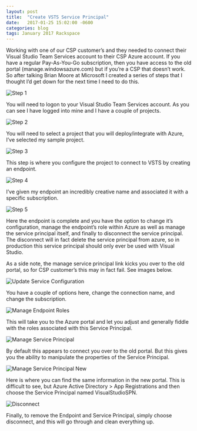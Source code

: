 ```yaml
---
layout: post
title:  "Create VSTS Service Principal"
date:   2017-01-25 15:02:00 -0600
categories: blog
tags: January 2017 Rackspace
---
```

Working with one of our CSP customer’s and they needed to connect their Visual Studio Team Services account to their CSP Azure account. If you have a regular Pay-As-You-Go subscription, then you have access to the old portal (manage.windowsazure.com) but if you’re a CSP that doesn’t work. So after talking Brian Moore at Microsoft I created a series of steps that I thought I’d get down for the next time I need to do this.

![Step 1](https://prdwebappstorage.blob.core.windows.net/pattontech/images/vsts-step-1.png)

You will need to logon to your Visual Studio Team Services account. As you can see I have logged into mine and I have a couple of projects.

![Step 2](https://prdwebappstorage.blob.core.windows.net/pattontech/images/vsts-step-2.png)

You will need to select a project that you will deploy/integrate with Azure, I’ve selected my sample project.

![Step 3](https://prdwebappstorage.blob.core.windows.net/pattontech/images/vsts-step-3.png)

This step is where you configure the project to connect to VSTS by creating an endpoint.

![Step 4](https://prdwebappstorage.blob.core.windows.net/pattontech/images/vsts-step-4.png)

I’ve given my endpoint an incredibly creative name and associated it with a specific subscription.

![Step 5](https://prdwebappstorage.blob.core.windows.net/pattontech/images/vsts-step-5.png)

Here the endpoint is complete and you have the option to change it’s configuration, manage the endpoint’s role within Azure as well as manage the service principal itself, and finally to disconnect the service principal. The disconnect will in fact delete the service principal from azure, so in production this service principal should only ever be used with Visual Studio.

As a side note, the manage service principal link kicks you over to the old portal, so for CSP customer’s this may in fact fail. See images below.

![Update Service Configuration](https://prdwebappstorage.blob.core.windows.net/pattontech/images/vsts-update-service-configuration.png)

You have a couple of options here, change the connection name, and change the subscription.

![Manage Endpoint Roles](https://prdwebappstorage.blob.core.windows.net/pattontech/images/vsts-manage-endpoint-roles.png)

This will take you to the Azure portal and let you adjust and generally fiddle with the roles associated with this Service Principal.

![Manage Service Principal](https://prdwebappstorage.blob.core.windows.net/pattontech/images/vsts-manage-service-principal.png)

By default this appears to connect you over to the old portal. But this gives you the ability to manipulate the properties of the Service Principal.

![Manage Service Principal New](https://prdwebappstorage.blob.core.windows.net/pattontech/images/vsts-manage-service-principal-new.png)

Here is where you can find the same information in the new portal. This is difficult to see, but Azure Active Directory > App Registrations and then choose the Service Principal named VisualStudioSPN.

![Disconnect](https://prdwebappstorage.blob.core.windows.net/pattontech/images/vsts-disconnect.png)

Finally, to remove the Endpoint and Service Principal, simply choose disconnect, and this will go through and clean everything up.
